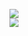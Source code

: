[![](https://img.shields.io/badge/Made%20With-Github%20Spray-lightgrey.svg?style=for-the-badge&logo=github)](https://github.com/Annihil/github-spray#2854)  
[![](https://i.imgur.com/2DrTn0Z.gif)](https://github.com/Annihil/github-spray)